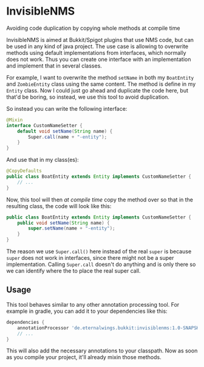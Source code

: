 # InvisibleNMS
Avoiding code duplication by copying whole methods at compile time

InvisibleNMS is aimed at Bukkit/Spigot plugins that use NMS code, but can be used in any kind of java project. The use case is allowing to overwrite methods using default implementations from interfaces, which normally does not work. Thus you can create one interface with an implementation and implement that in several classes.

For example, I want to overwrite the method `setName` in both my `BoatEntity` and `ZombieEntity` class using the same content. The method is define in my `Entity` class. Now I could just go ahead and duplicate the code here, but that'd be boring, so instead, we use this tool to avoid duplication.

So instead you can write the following interface:

```java
@Mixin
interface CustomNameSetter {
    default void setName(String name) {
        Super.call(name + "-entity");
    }
}
```

And use that in my class(es):

```java
@CopyDefaults
public class BoatEntity extends Entity implements CustomNameSetter {
    // ...
}
```

Now, this tool will then _at compile time_ copy the method over so that in the resulting class, the code will look like this:

```java
public class BoatEntity extends Entity implements CustomNameSetter {
    public void setName(String name) {
        super.setName(name + "-entity");
    }
}
```

The reason we use `Super.call()` here instead of the real `super` is because `super` does not work in interfaces, since there might not be a super implementation. Calling `Super.call` doesn't do anything and is only there so we can identify where the to place the real super call.

## Usage

This tool behaves similar to any other annotation processing tool. For example in gradle, you can add it to your dependencies like this:
```groovy
dependencies {
    annotationProcessor 'de.eternalwings.bukkit:invisiblenms:1.0-SNAPSHOT'
    // ...
}
```

This will also add the necessary annotations to your classpath. Now as soon as you compile your project, it'll already mixin those methods.
